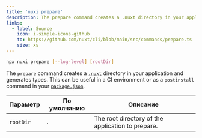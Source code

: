 ```yaml
---
title: 'nuxi prepare'
description: The prepare command creates a .nuxt directory in your application and generates types.
links:
  - label: Source
    icon: i-simple-icons-github
    to: https://github.com/nuxt/cli/blob/main/src/commands/prepare.ts
    size: xs
---
```


```bash [Terminal]
npx nuxi prepare [--log-level] [rootDir]
```

The `prepare` command creates a [`.nuxt`](/docs/guide/directory-structure/nuxt) directory in your application and generates types. This can be useful in a CI environment or as a `postinstall` command in your [`package.json`](/docs/guide/directory-structure/package).

Параметр  | По умолчанию | Описание
----------|--------------|--------------------------------------------------
`rootDir` | `.`          | The root directory of the application to prepare.
